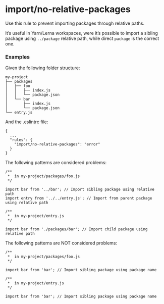 import/no-relative-packages
===========================

Use this rule to prevent importing packages through relative paths.

It’s useful in Yarn/Lerna workspaces, were it’s possible to import a sibling package using `../package` relative path, while direct `package` is the correct one.

### Examples

Given the following folder structure:

    my-project
    ├── packages
    │   ├── foo
    │   │   ├── index.js
    │   │   └── package.json
    │   └── bar
    │       ├── index.js
    │       └── package.json
    └── entry.js

And the .eslintrc file:

    {
      ...
      "rules": {
        "import/no-relative-packages": "error"
      }
    }

The following patterns are considered problems:

    /**
     *  in my-project/packages/foo.js
     */

    import bar from '../bar'; // Import sibling package using relative path
    import entry from '../../entry.js'; // Import from parent package using relative path

    /**
     *  in my-project/entry.js
     */

    import bar from './packages/bar'; // Import child package using relative path

The following patterns are NOT considered problems:

    /**
     *  in my-project/packages/foo.js
     */

    import bar from 'bar'; // Import sibling package using package name

    /**
     *  in my-project/entry.js
     */

    import bar from 'bar'; // Import sibling package using package name
